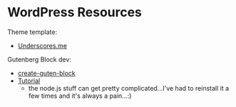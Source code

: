 # WordPress Resources


Theme template:
* [Underscores.me](https://underscores.me)

Gutenberg Block dev:
* [create-guten-block](https://github.com/ahmadawais/create-guten-block)
* [Tutorial](https://css-tricks.com/learning-gutenberg-3-primer-with-create-guten-block/)
    * the node.js stuff can get pretty complicated...I've had to reinstall it a few times and it's always a pain...:) 